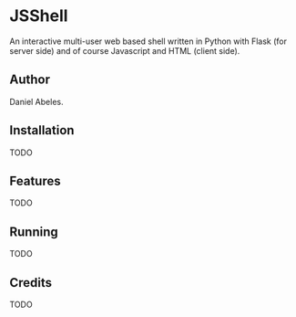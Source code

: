 JSShell
=======
An interactive multi-user web based shell written in Python with Flask (for server side) and of course Javascript and HTML (client side).

Author
------
Daniel Abeles.

Installation
-----------
TODO

Features
--------
TODO

Running
-------
TODO

Credits
-------
TODO
